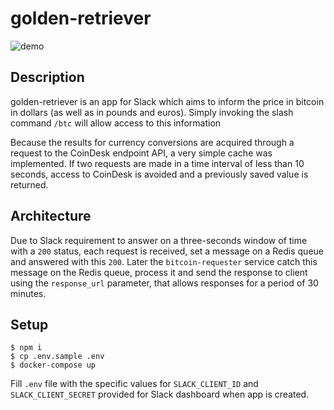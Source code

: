 # golden-retriever

![demo](https://imgur.com/a/YWfUAHm)

## Description

golden-retriever is an app for Slack which aims to inform the price in bitcoin 
in dollars (as well as in pounds and euros).
Simply invoking the slash command `/btc` will allow access to this information

Because the results for currency conversions are acquired through a request to 
the CoinDesk endpoint API, a very simple cache was implemented.
If two requests are made in a time interval of less than 10 seconds, access to CoinDesk 
is avoided and a previously saved value is returned.

## Architecture

Due to Slack requirement to answer on a three-seconds window of time with a `200` status, each request is received, set a message on a Redis queue and answered with this `200`.
Later the `bitcoin-requester` service catch this message on the Redis queue, process it and send the response to client using the `response_url` parameter, that allows
responses for a period of 30 minutes.

## Setup

```
$ npm i
$ cp .env.sample .env
$ docker-compose up
```

Fill `.env` file with the specific values for `SLACK_CLIENT_ID` and `SLACK_CLIENT_SECRET` provided for Slack dashboard when app is created.
